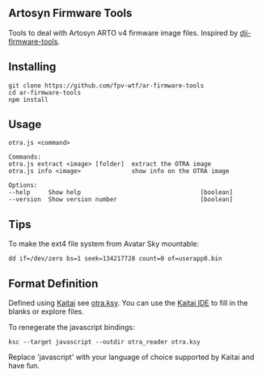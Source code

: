 ## Artosyn Firmware Tools

Tools to deal with Artosyn ARTO v4 firmware image files. Inspired by [dji-firmware-tools](https://github.com/o-gs/dji-firmware-tools).

## Installing
    git clone https://github.com/fpv-wtf/ar-firmware-tools
    cd ar-firmware-tools
    npm install

## Usage
    otra.js <command>

    Commands:
    otra.js extract <image> [folder]  extract the OTRA image
    otra.js info <image>              show info on the OTRA image

    Options:
    --help     Show help                                 [boolean]
    --version  Show version number                       [boolean]

## Tips
To make the ext4 file system from Avatar Sky mountable:

    dd if=/dev/zero bs=1 seek=134217728 count=0 of=userapp0.bin

## Format Definition
Defined using [Kaitai](https://kaitai.io/) see [otra.ksy](./otra.ksy). You can use the [Kaitai IDE](https://ide.kaitai.io/) to fill in the blanks or explore files.

To renegerate the javascript bindings: 

    ksc --target javascript --outdir otra_reader otra.ksy

Replace 'javascript' with your language of choice supported by Kaitai and have fun.
